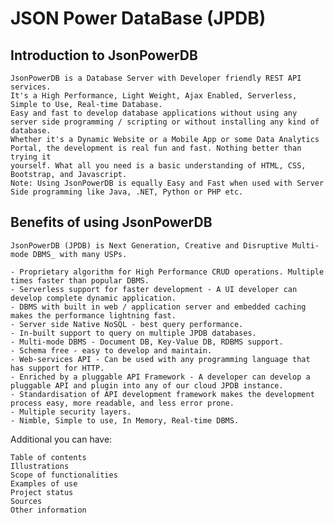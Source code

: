 # JSON Power DataBase (JPDB)
## Introduction to JsonPowerDB

    JsonPowerDB is a Database Server with Developer friendly REST API services. 
    It's a High Performance, Light Weight, Ajax Enabled, Serverless, Simple to Use, Real-time Database.
    Easy and fast to develop database applications without using any server side programming / scripting or without installing any kind of database.
    Whether it's a Dynamic Website or a Mobile App or some Data Analytics Portal, the development is real fun and fast. Nothing better than trying it
    yourself. What all you need is a basic understanding of HTML, CSS, Bootstrap, and Javascript.
    Note: Using JsonPowerDB is equally Easy and Fast when used with Server Side programming like Java, .NET, Python or PHP etc.
    
## Benefits of using JsonPowerDB
    JsonPowerDB (JPDB) is Next Generation, Creative and Disruptive Multi-mode DBMS_ with many USPs.

    - Proprietary algorithm for High Performance CRUD operations. Multiple times faster than popular DBMS.
    - Serverless support for faster development - A UI developer can develop complete dynamic application.
    - DBMS with built in web / application server and embedded caching makes the performance lightning fast.
    - Server side Native NoSQL - best query performance.
    - In-built support to query on multiple JPDB databases.
    - Multi-mode DBMS - Document DB, Key-Value DB, RDBMS support.
    - Schema free - easy to develop and maintain.
    - Web-services API - Can be used with any programming language that has support for HTTP.
    - Enriched by a pluggable API Framework - A developer can develop a pluggable API and plugin into any of our cloud JPDB instance.
    - Standardisation of API development framework makes the development process easy, more readable, and less error prone.
    - Multiple security layers.
    - Nimble, Simple to use, In Memory, Real-time DBMS.

Additional you can have:

    Table of contents
    Illustrations
    Scope of functionalities
    Examples of use
    Project status
    Sources
    Other information
